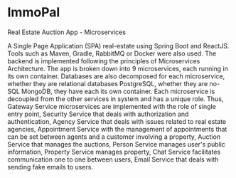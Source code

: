 # ImmoPal
Real Estate Auction App - Microservices

A Single Page Application (SPA) real-estate using Spring Boot and ReactJS. Tools such as Maven, Gradle, RabbitMQ or Docker were also used. The backend is implemented following the principles of Microservices Architecture. The app is broken down into 9 microservices, each running in its own container. Databases are also decomposed for each microservice, whether they are relational databases PostgreSQL, whether they are no-SQL MongoDB, they have each its own container. Each microservice is decoupled from the other services in system and has a unique role. Thus, Gateway Service microservices are implemented with the role of single entry point, Security Service that deals with authorization and authentication, Agency Service that deals with issues related to real estate agencies, Appointment Service with the management of appointments that can be set between agents and a customer involving a property, Auction Service that manages the auctions, Person Service manages user's public information, Property Service manages property, Chat Service facilitates communication one to one between users, Email Service that deals with sending fake emails to users.
